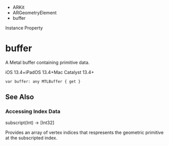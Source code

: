 

- ARKit
- ARGeometryElement
-  buffer 

Instance Property

# buffer

A Metal buffer containing primitive data.

iOS 13.4+iPadOS 13.4+Mac Catalyst 13.4+

``` source
var buffer: any MTLBuffer { get }
```

## See Also

### Accessing Index Data

subscript(Int) -> [Int32]

Provides an array of vertex indices that respresents the geometric primitive at the subscripted index.

